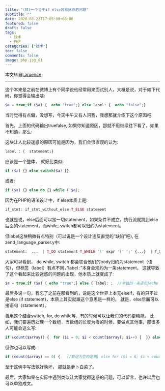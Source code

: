 ```yaml
---
title: "(转)一个关于if else容易迷惑的问题"
subtitle: ""
date: 2020-08-23T17:05:00+08:00
featured: false
draft: false
tags:
  - 技术
  - PHP
categories: ["技术"]
toc: false
comments: false
image: php.jpg_81
---
```

本文转自[Laruence](https://www.laruence.com/2020/07/09/6015.html)

---

这个本来是之前在微博上有个同学说他经常用来面试别人，大概是说，对于如下代码，你觉得会输出啥:

```php
$a = true;if ($a) {  echo "true";} else label: {  echo "false";}
```

当时觉得有点偏，没想写，今天中午又有人问我，我想那就介绍下这个原因吧.

首先，上面的代码输出truefalse, 如果你知道原因，那就不用继续往下看了，如果不知道，那么:

这块让人比较迷惑的原因可能是因为，我们会很直观的认为:

```php
label : {  statement;}
```

应该是一个整体， 就好比类似:

```php
if ($a) {} else switch($a) {}
```

或者:

```php
if ($a) {} else do {} while (!$a);
```

因为在PHP的语法设计中，if else本质上是:

```php
if_stmt: if_stmt_without_else T_ELSE statement
```

也就是说，else后面可以接一切statement，如果条件不成立，执行流就跳到else后面的statement，而while, switch都可以归约为statement。

但label这块稍微有点特别（可以说是一个设计违反直觉的”缺陷”吧), 在zend_language_parser.y中:

```php
statement:  ...  | T_DO statement T_WHILE '(' expr ')' ';' {...}  | T_SWITCH '(' expr ')' switch_case_list {...}  | T_STRING ‘:’ { $$ = zend_ast_create(ZEND_AST_LABEL, $1); }
```

大家可以看到， do while, switch 都会联合他们的body归约为statement（语句），但标签（label）有点不同，”label :”本身会规约为一条statement， 这就导致了这个看起来比较迷惑的问题的出现，他本质上就变成了:

```php
$a = true;if ($a) { echo "true";} else { label: ;  //单独的一条语句}echo "false";
```

最后多说一句，我忘了之前在那看到的，说是这个世界上本无elseif，有的只不过是else (if statement)，本质上其实就跟这个意思是一样的。 就是，else后面可以接语句（statement）。

善用这个结合switch, for, do while等，有的时候可以让我们的代码更精简。
比如，我们要遍历处理一个数组，当数组的长度为零的时候，要做点其他事，那很多人可能会这么写:

```php
if (count($array)) {  for ($i = 0; $i < count($array); $i++) {  }} else {  //数组为空的逻辑}
```

但你也可以写成:

```php
if (count($array) == 0) {   //数组为空的逻辑} else for ($i = 0; $i < count($array); $i++) {}
```

至于这俩中写法孰好孰坏， 那就是萝卜白菜了。

最后，大家如果在实际中遇到类似让大家觉得迷惑的问题，可以留言，也许以后也可以单独成文。